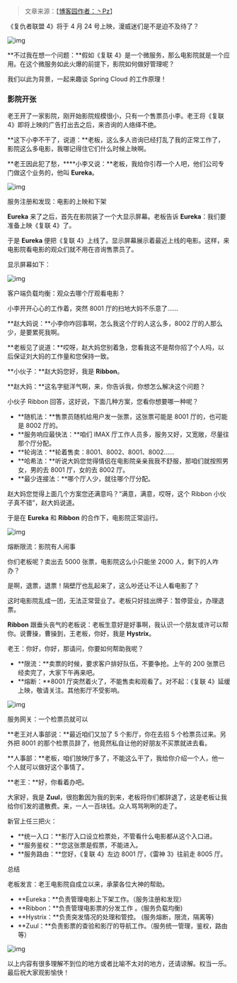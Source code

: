 >文章来源：【[博客园作者：丶Pz](https://www.cnblogs.com/panzi/p/10681719.html)】

《复仇者联盟 4》将于 4 月 24 号上映，漫威迷们是不是迫不及待了？

![img](http://upload-images.jianshu.io/upload_images/6943526-4441704da7025515?imageMogr2/auto-orient/strip%7CimageView2/2/w/1240)

**不过我在想一个问题：**假如《复联 4》是一个微服务，那么电影院就是一个应用。在这个微服务如此火爆的前提下，影院如何做好管理呢？

我们以此为背景，一起来趣谈 Spring Cloud 的工作原理！

### 影院开张

老王开了一家影院，刚开始影院规模很小，只有一个售票员小李。老王将《复联 4》即将上映的广告打出去之后，来咨询的人络绎不绝。

**这下小李不干了，说道：**老板，这么多人咨询已经打乱了我的正常工作了，影院这么多电影，我哪记得住它们什么时候上映啊。

**老王因此犯了愁，****小李又说：**老板，我给你引荐一个人吧，他们公司专门做这个业务的，他叫 **Eureka**。

![img](http://upload-images.jianshu.io/upload_images/6943526-f10de752c70ed3eb?imageMogr2/auto-orient/strip%7CimageView2/2/w/1240)

服务注册和发现：电影的上映和下架

**Eureka** 来了之后，首先在影院装了一个大显示屏幕。老板告诉 **Eureka**：我们要准备上映《复联 4》了。

于是 **Eureka** 便把《复联 4》上线了。显示屏幕展示着最近上线的电影。这样，来电影院看电影的观众们就不用在咨询售票员了。

显示屏幕如下：

![img](http://upload-images.jianshu.io/upload_images/6943526-3aaa3acfab724ce8?imageMogr2/auto-orient/strip%7CimageView2/2/w/1240)

客户端负载均衡：观众去哪个厅观看电影？

小李开开心心的工作着，突然 8001 厅的扫地大妈不乐意了......

**赵大妈说：**小李你咋回事啊，怎么我这个厅的人这么多，8002 厅的人那么少，是要累死我啊。

**老板见了说道：**哎呀，赵大妈您别着急，您看我这不是帮你招了个人吗，以后保证刘大妈的工作量和您保持一致。

**小伙子：**赵大妈您好，我是 **Ribbon**。

**赵大妈：**这名字挺洋气啊，来，你告诉我，你想怎么解决这个问题？

小伙子 Ribbon 回答，这好说，下面几种方案，您看你想要哪一种呢？

*   **随机法：**售票员随机给用户发一张票，这张票可能是 8001 厅的，也可能是 8002 厅的。
*   **服务响应最快法：**咱们 IMAX 厅工作人员多，服务又好，又宽敞，尽量往那个厅分配。
*   **轮询法：**轮着售卖：8001、8002、8001、8002......
*   **哈希法：**听说大妈您觉得情侣在电影院亲亲我我不舒服，那咱们就按照男女，男的去 8001 厅，女的去 8002 厅。
*   **最少连接法：**哪个厅人少，就往哪个厅分配。

赵大妈您觉得上面几个方案您还满意吗？“满意，满意，哎呀，这个 Ribbon 小伙子真不错”，赵大妈说道。

于是在 **Eureka** 和 **Ribbon** 的合作下，电影院正常运行。

![img](http://upload-images.jianshu.io/upload_images/6943526-99c40a1628126830?imageMogr2/auto-orient/strip%7CimageView2/2/w/1240)

熔断限流：影院有人闹事

你们老板呢？卖出去 5000 张票，电影院这么小只能坐 2000 人，剩下的人咋办？

是啊，退票，退票！隔壁厅也乱起来了，这么吵还让不让人看电影了？

这时电影院乱成一团，无法正常营业了。老板只好挂出牌子：暂停营业，办理退票。

**Ribbon** 跟垂头丧气的老板说：老板生意好是好事啊，我认识一个朋友或许可以帮你。说曹操，曹操到，王老板，你好，我是 **Hystrix**。

老王：你好，你好，那请问，你要如何帮助我呢？

*   **限流：**卖票的时候，要求客户排好队伍，不要争抢。上午的 200 张票已经卖完了，大家下午再来吧。
*   **熔断：**8001 厅突然着火了，不能售卖和观看了。对不起：《复联 4》延缓上映，敬请关注。其他影厅不受影响。

![img](http://upload-images.jianshu.io/upload_images/6943526-c6a01468716f17b4?imageMogr2/auto-orient/strip)

服务网关：一个检票员就可以

**老王对人事部说：**最近咱们又加了 5 个影厅，你在去招 5 个检票员过来。另外把 8001 的那个检票员辞了，他竟然私自让他的好朋友不买票就进去看。

**人事部：**老板，咱们放映厅多了，不能这么干了，我给你介绍一个人，他一个人就可以做好这个事情了。

**老王：**好，你看着办吧。

大家好，我是 **Zuul**，很抱歉因为我的到来，老板将你们都辞退了，这是老板让我给你们发的遣散费。来，一人一百块钱。众人骂骂咧咧的走了。

新官上任三把火：

*   **统一入口：**影厅入口设立检票处，不管看什么电影都从这个入口进。
*   **服务鉴权：**您这张票是假票，不能进入。
*   **服务路由：**您好，《复联 4》左边 8001 厅，《雷神 3》往前走 8005 厅。

总结

老板发言：老王电影院自成立以来，承蒙各位大神的帮助。

*   **Eureka：**负责管理电影上下架工作。（服务注册和发现）
*   **Ribbon：**负责管理电影票的分发工作 。(服务负载均衡)
*   **Hystrix：**负责突发情况的处理和管控。 (服务熔断，限流，隔离等)
*   **Zuul：**负责影票的查验和影厅的导航工作。（服务统一管理，鉴权，路由等）

![img](http://upload-images.jianshu.io/upload_images/6943526-38250a13def28ef1?imageMogr2/auto-orient/strip%7CimageView2/2/w/1240)

以上内容有很多理解不到位的地方或者比喻不太对的地方，还请谅解。权当一乐。最后祝大家观影愉快！
